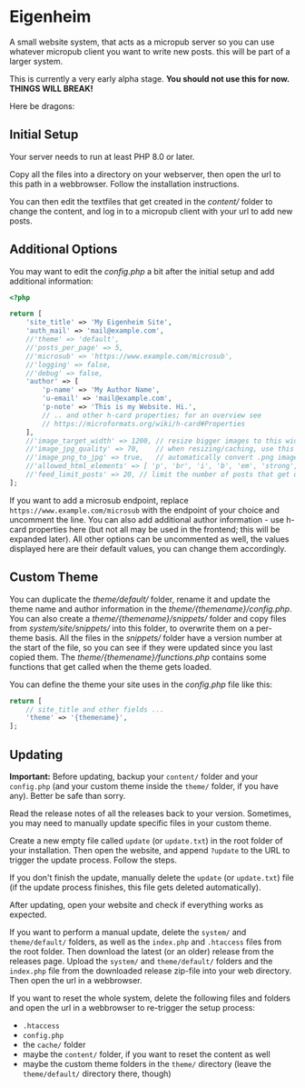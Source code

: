 # Eigenheim

A small website system, that acts as a micropub server so you can use whatever micropub client you want to write new posts. this will be part of a larger system.

This is currently a very early alpha stage. **You should not use this for now. THINGS WILL BREAK!**

Here be dragons:

## Initial Setup

Your server needs to run at least PHP 8.0 or later.

Copy all the files into a directory on your webserver, then open the url to this path in a webbrowser. Follow the installation instructions.

You can then edit the textfiles that get created in the *content/* folder to change the content, and log in to a micropub client with your url to add new posts.

## Additional Options

You may want to edit the *config.php* a bit after the initial setup and add additional information:

```php
<?php

return [
	'site_title' => 'My Eigenheim Site',
	'auth_mail' => 'mail@example.com',
	//'theme' => 'default',
	//'posts_per_page' => 5,
	//'microsub' => 'https://www.example.com/microsub',
	//'logging' => false,
	//'debug' => false,
	'author' => [
		'p-name' => 'My Author Name',
		'u-email' => 'mail@example.com',
		'p-note' => 'This is my Website. Hi.',
		// .. and other h-card properties; for an overview see
		// https://microformats.org/wiki/h-card#Properties
	],
	//'image_target_width' => 1200, // resize bigger images to this width
	//'image_jpg_quality' => 70,    // when resizing/caching, use this quality for jpg files
	//'image_png_to_jpg' => true,   // automatically convert .png images to .jpg, for faster loading
	//'allowed_html_elements' => [ 'p', 'br', 'i', 'b', 'em', 'strong', 'a', 'ul', 'ol', 'li', 'span' ] // all other HTML-elements get removed from the content
	//'feed_limit_posts' => 20, // limit the number of posts that get displayed in the rss or json feed
];

```

If you want to add a microsub endpoint, replace `https://www.example.com/microsub` with the endpoint of your choice and uncomment the line. You can also add additional author information - use h-card properties here (but not all may be used in the frontend; this will be expanded later). All other options can be uncommented as well, the values displayed here are their default values, you can change them accordingly.

## Custom Theme

You can duplicate the *theme/default/* folder, rename it and update the theme name and author information in the *theme/{themename}/config.php*. You can also create a *theme/{themename}/snippets/* folder and copy files from *system/site/snippets/* into this folder, to overwrite them on a per-theme basis. All the files in the *snippets/* folder have a version number at the start of the file, so you can see if they were updated since you last copied them. The *theme/{themename}/functions.php* contains some functions that get called when the theme gets loaded.

You can define the theme your site uses in the *config.php* file like this:
```php
return [
	// site_title and other fields ...
	'theme' => '{themename}',
];
```

## Updating

**Important:** Before updating, backup your `content/` folder and your `config.php` (and your custom theme inside the `theme/` folder, if you have any). Better be safe than sorry.

Read the release notes of all the releases back to your version. Sometimes, you may need to manually update specific files in your custom theme.

Create a new empty file called `update` (or `update.txt`) in the root folder of your installation. Then open the website, and append `?update` to the URL to trigger the update process. Follow the steps.

If you don't finish the update, manually delete the `update` (or `update.txt`) file (if the update process finishes, this file gets deleted automatically).

After updating, open your website and check if everything works as expected.

If you want to perform a manual update, delete the `system/` and `theme/default/` folders, as well as the `index.php` and `.htaccess` files from the root folder. Then download the latest (or an older) release from the releases page. Upload the `system/` and `theme/default/` folders and the `index.php` file from the downloaded release zip-file into your web directory. Then open the url in a webbrowser.

If you want to reset the whole system, delete the following files and folders and open the url in a webbrowser to re-trigger the setup process:
- `.htaccess`
- `config.php`
- the `cache/` folder
- maybe the `content/` folder, if you want to reset the content as well
- maybe the custom theme folders in the `theme/` directory (leave the `theme/default/` directory there, though)
